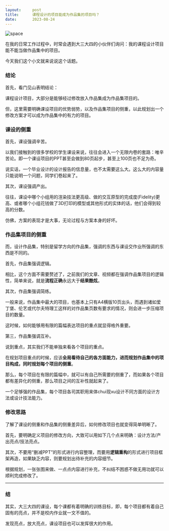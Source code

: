 ```yaml
---
layout:     post
title:      课程设计的项目能成为作品集的项目吗？
date:       2023-08-24
---
```

![space](/images/202308/X.jpg)

在我的日常工作过程中，时常会遇到大三大四的小伙伴们询问：我的课程设计项目能不能当做作品集中的项目。

今天我们这个小文就来说说这个话题。


### 结论
首先，看门见山表明结论：

课程设计项目，大部分是能够经过修改放入作品集成为作品集项目的。

但，这里需要明确课设项目的优势弱势，以及作品集项目的侧重，以此规划出一个修改方案才可以成为作品集中的有力的项目。

### 课设的侧重

首先，课设强调辛苦。

以我们接触到的很多学校的学生课设来说，往往会进入一个无限内卷的套路：唯辛苦论。即一个课设项目的PPT甚至会做到80页起步，甚至上100页也不足为奇。

说实话，一个毕业设计的设计报告的信息量，也不太需要这么大。这么大的内容量只能说明一个问题，同学们卷起来了。

其次，课设强调产出。

往往，课设中哪个小组用的渲染技法更高级、做的交互原型的完成度(Fidelity)更高、或者哪个小组花钱做了3D打印的模型或其他形式的实体的话，他们会得到较高的分数。

仿佛，方案的表现才是大事，无论过程与方案本身的好坏。


### 作品集项目的侧重

而，设计作品集，特别是留学方向的作品集，强调的东西与课设交作业所强调的东西是不同的。

首先，作品集强调逻辑。

相比，这个方面不需要赘述了，之前我们的文章、视频都在强调作品集项目的逻辑性，简单来说，就是**流程正确**永远大于**结果酷炫**。


其次，作品集强调简练。

一般来说，作品集中最大的项目，也基本上只有A4横版10页出头，而遇到诸如爱丁堡、伦艺或代尔夫特理工这样的对作品集页数有要求的情况，则会进一步压缩项目的数量。

这时候，如何能够用有限的篇幅表达项目的重点就显得格外重要。


第三，作品集强调互补。

说到重点，其实我们不能单独来看各个项目的重点。

在规划项目重点的时候，应该**全局看待自己的各方面能力，进而规划作品集中的项目构成，同时规划每个项目的侧重**。

那么，每个项目在有限的篇幅中，就可以有自己所需要的侧重了，而如果各个项目都有差异化的侧重，那么项目之间的互补性就起来了。

一个足够强的作品集，每个项目各司其职用来体chui现xu设计不同方面的设计方法或设计技法能力。

### 修改思路

了解了课设的侧重和作品集的侧重差异后，如何修改项目也就变得简单明晰了。

首先，要明确定义项目的修改方向，大致可以用如下几个点来明确：设计方法/产出亮点/技法亮点。

其次，不要用“删减PPT”的形式进行内容整理，而要用**逻辑重构**的形式进行项目框架再造，如果缺乏内容，则要规划出待补充的内容细节。

根据规划，一张张图来做、一点点内容进行补充，不纠结不困惑不做无用功就可以顺利完成修改了。


---

### 结

其实，大三大四的课设，每个课都有着明确的训练目标，即，每个项目都有着自己固有的亮点，并不是校内作业就一文不值的。

发现亮点，放大亮点，课设项目也可以发挥很大的作用。
